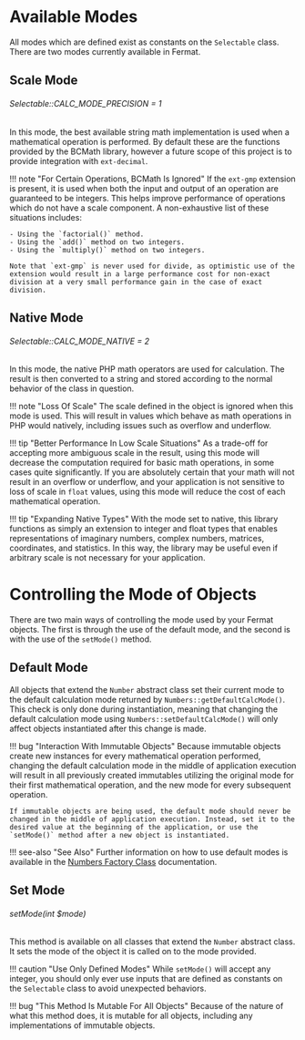 # Available Modes

All modes which are defined exist as constants on the `Selectable` class. There are two modes currently available in Fermat.

## Scale Mode

###### Selectable::CALC_MODE_PRECISION = 1

In this mode, the best available string math implementation is used when a mathematical operation is performed. By default these are the functions provided by the BCMath library, however a future scope of this project is to provide integration with `ext-decimal`.

!!! note "For Certain Operations, BCMath Is Ignored"
    If the `ext-gmp` extension is present, it is used when both the input and output of an operation are guaranteed to be integers. This helps improve performance of operations which do not have a scale component. A non-exhaustive list of these situations includes:
    
    - Using the `factorial()` method.
    - Using the `add()` method on two integers.
    - Using the `multiply()` method on two integers.
    
    Note that `ext-gmp` is never used for divide, as optimistic use of the extension would result in a large performance cost for non-exact division at a very small performance gain in the case of exact division.
    
## Native Mode

###### Selectable::CALC_MODE_NATIVE = 2

In this mode, the native PHP math operators are used for calculation. The result is then converted to a string and stored according to the normal behavior of the class in question.

!!! note "Loss Of Scale"
    The scale defined in the object is ignored when this mode is used. This will result in values which behave as math operations in PHP would natively, including issues such as overflow and underflow.
    
!!! tip "Better Performance In Low Scale Situations"
    As a trade-off for accepting more ambiguous scale in the result, using this mode will decrease the computation required for basic math operations, in some cases quite significantly. If you are absolutely certain that your math will not result in an overflow or underflow, and your application is not sensitive to loss of scale in `float` values, using this mode will reduce the cost of each mathematical operation.
    
!!! tip "Expanding Native Types"
    With the mode set to native, this library functions as simply an extension to integer and float types that enables representations of imaginary numbers, complex numbers, matrices, coordinates, and statistics. In this way, the library may be useful even if arbitrary scale is not necessary for your application.
    
# Controlling the Mode of Objects

There are two main ways of controlling the mode used by your Fermat objects. The first is through the use of the default mode, and the second is with the use of the `setMode()` method.

## Default Mode

All objects that extend the `Number` abstract class set their current mode to the default calculation mode returned by `Numbers::getDefaultCalcMode()`. This check is only done during instantiation, meaning that changing the default calculation mode using `Numbers::setDefaultCalcMode()` will only affect objects instantiated after this change is made.

!!! bug "Interaction With Immutable Objects"
    Because immutable objects create new instances for every mathematical operation performed, changing the default calculation mode in the middle of application execution will result in all previously created immutables utilizing the original mode for their first mathematical operation, and the new mode for every subsequent operation.
    
    If immutable objects are being used, the default mode should never be changed in the middle of application execution. Instead, set it to the desired value at the beginning of the application, or use the `setMode()` method after a new object is instantiated.
    
!!! see-also "See Also"
    Further information on how to use default modes is available in the [Numbers Factory Class](../getting-started/using-factories.md#the-numbers-factory-class) documentation.
    
## Set Mode

###### setMode(int $mode)

This method is available on all classes that extend the `Number` abstract class. It sets the mode of the object it is called on to the mode provided. 

!!! caution "Use Only Defined Modes"
    While `setMode()` will accept any integer, you should only ever use inputs that are defined as constants on the `Selectable` class to avoid unexpected behaviors.
    
!!! bug "This Method Is Mutable For All Objects"
    Because of the nature of what this method does, it is mutable for all objects, including any implementations of immutable objects.